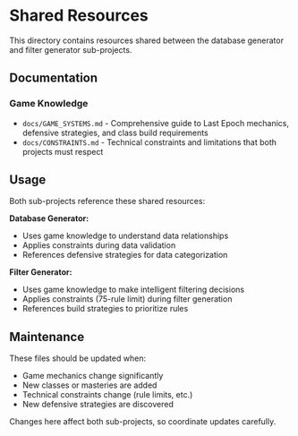 # Shared Resources

This directory contains resources shared between the database generator and filter generator sub-projects.

## Documentation

### Game Knowledge
- `docs/GAME_SYSTEMS.md` - Comprehensive guide to Last Epoch mechanics, defensive strategies, and class build requirements
- `docs/CONSTRAINTS.md` - Technical constraints and limitations that both projects must respect

## Usage

Both sub-projects reference these shared resources:

**Database Generator:**
- Uses game knowledge to understand data relationships
- Applies constraints during data validation
- References defensive strategies for data categorization

**Filter Generator:**  
- Uses game knowledge to make intelligent filtering decisions
- Applies constraints (75-rule limit) during filter generation
- References build strategies to prioritize rules

## Maintenance

These files should be updated when:
- Game mechanics change significantly
- New classes or masteries are added
- Technical constraints change (rule limits, etc.)
- New defensive strategies are discovered

Changes here affect both sub-projects, so coordinate updates carefully.